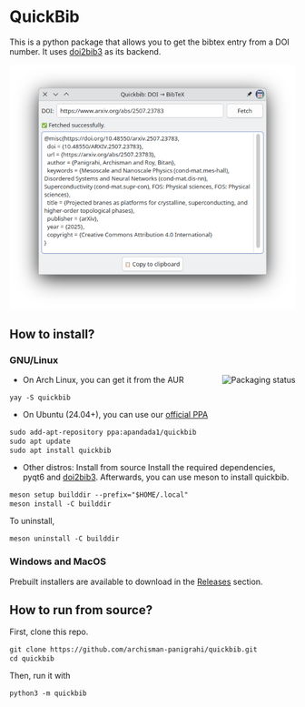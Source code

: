 # QuickBib

This is a python package that allows you to get the bibtex entry from a DOI number. It uses [doi2bib3](https://github.com/archisman-panigrahi/doi2bib3) as its backend.
 
![screenshot](assets/screenshots/quickbib_arxiv.png)

## How to install?

### GNU/Linux
<a href="https://repology.org/project/quickbib/versions">
    <img src="https://repology.org/badge/vertical-allrepos/quickbib.svg" alt="Packaging status" align="right">
</a>

 - On Arch Linux, you can get it from the AUR

```
yay -S quickbib
```

- On Ubuntu (24.04+), you can use our [official PPA](https://code.launchpad.net/~apandada1/+archive/ubuntu/quickbib)
```
sudo add-apt-repository ppa:apandada1/quickbib
sudo apt update
sudo apt install quickbib
```

- Other distros: Install from source
Install the required dependencies, pyqt6 and [doi2bib3](https://github.com/archisman-panigrahi/doi2bib3). Afterwards, you can use meson to install quickbib.
```
meson setup builddir --prefix="$HOME/.local"
meson install -C builddir
```

To uninstall, 
```
meson uninstall -C builddir
```
### Windows and MacOS
Prebuilt installers are available to download in the [Releases](https://github.com/archisman-panigrahi/quickbib/releases) section.

## How to run from source?

First, clone this repo.

```
git clone https://github.com/archisman-panigrahi/quickbib.git
cd quickbib
```

Then, run it with

```
python3 -m quickbib
```
